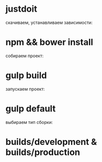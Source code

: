 # justdoit

скачиваем, устанавливаем зависимости:
# npm && bower install
собираем проект:
# gulp build
запускаем проект:
# gulp default
выбираем тип сборки:
# builds/development & builds/production

